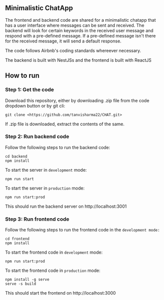 ## Minimalistic ChatApp
The frontend and backend code are shared for a minimalistic chatapp that has a user interface where messages can be sent and received.
The backend will look for certain keywords in the received user message and respond with a pre-defined message. If a pre-defined message isn't there for the received message, it will send a default response.

The code follows Airbnb's coding standards whereever necessary.

The backend is built with NestJSs and the frontend is built with ReactJS

## How to run

### Step 1: Get the code
Download this repository, either by downloading .zip file from the code dropdown button or by git cli:
```
git clone <https://github.com/tanvisharma22/CHAT.git>
```
If .zip file is downloaded, extract the contents of the same.

### Step 2: Run backend code
Follow the following steps to run the backend code:
```
cd backend
npm install
```

To start the server in `development` mode:
```
npm run start
```
To start the server in `production` mode:
```
npm run start:prod
```

This should run the backend server on http://localhost:3001

### Step 3: Run frontend code
Follow the following steps to run the frontend code in the `development mode:`
```
cd frontend
npm install
```
To start the frontend code in `development` mode:
```
npm run start:prod
```
To start the frontend code in `production` mode:
```
npm install -g serve
serve -s build
```

This should start the frontend on http://localhost:3000
